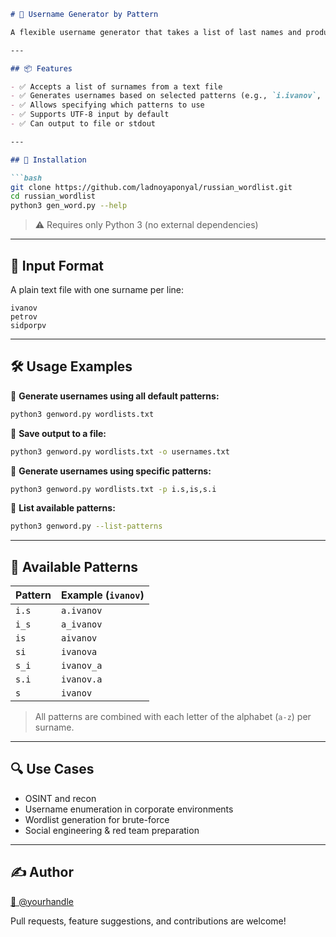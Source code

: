 ```markdown
# 🔐 Username Generator by Pattern

A flexible username generator that takes a list of last names and produces login names based on customizable patterns. Perfect for OSINT, red teaming, internal reconnaissance, and building wordlists that match corporate username formats.

---

## 📦 Features

- ✅ Accepts a list of surnames from a text file
- ✅ Generates usernames based on selected patterns (e.g., `i.ivanov`, `ivanov_i`, `ivanov`)
- ✅ Allows specifying which patterns to use
- ✅ Supports UTF-8 input by default
- ✅ Can output to file or stdout

---

## 🚀 Installation

```bash
git clone https://github.com/ladnoyaponyal/russian_wordlist.git
cd russian_wordlist
python3 gen_word.py --help
```

> ⚠️ Requires only Python 3 (no external dependencies)

---

## 📄 Input Format

A plain text file with one surname per line:

```
ivanov
petrov
sidporpv
```

---

## 🛠 Usage Examples

📌 **Generate usernames using all default patterns:**

```bash
python3 genword.py wordlists.txt
```

📌 **Save output to a file:**

```bash
python3 genword.py wordlists.txt -o usernames.txt
```

📌 **Generate usernames using specific patterns:**

```bash
python3 genword.py wordlists.txt -p i.s,is,s.i
```

📌 **List available patterns:**

```bash
python3 genword.py --list-patterns
```

---

## 🔣 Available Patterns

| Pattern | Example (`ivanov`) |
|---------|--------------------|
| `i.s`   | `a.ivanov`         |
| `i_s`   | `a_ivanov`         |
| `is`    | `aivanov`          |
| `si`    | `ivanova`          |
| `s_i`   | `ivanov_a`         |
| `s.i`   | `ivanov.a`         |
| `s`     | `ivanov`           |

> All patterns are combined with each letter of the alphabet (`a-z`) per surname.

---

## 🔍 Use Cases

- OSINT and recon
- Username enumeration in corporate environments
- Wordlist generation for brute-force
- Social engineering & red team preparation

---


## ✍️ Author

[🔗 @yourhandle](https://t.me/profileusername)

Pull requests, feature suggestions, and contributions are welcome!